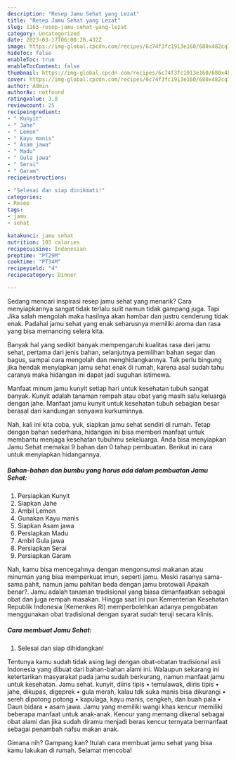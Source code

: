 ```yaml
---
description: "Resep Jamu Sehat yang Lezat"
title: "Resep Jamu Sehat yang Lezat"
slug: 1163-resep-jamu-sehat-yang-lezat
category: Uncategorized
date: 2023-03-17T06:08:28.432Z
image: https://img-global.cpcdn.com/recipes/6c74f3fc1913e160/680x482cq70/jamu-sehat-foto-resep-utama.jpg
hideToc: false
enableToc: true
enableTocContent: false
thumbnail: https://img-global.cpcdn.com/recipes/6c74f3fc1913e160/680x482cq70/jamu-sehat-foto-resep-utama.jpg
cover: https://img-global.cpcdn.com/recipes/6c74f3fc1913e160/680x482cq70/jamu-sehat-foto-resep-utama.jpg
author: Admin
authorAv: notfound
ratingvalue: 3.8
reviewcount: 25
recipeingredient:
- " Kunyit"
- " Jahe"
- " Lemon"
- " Kayu manis"
- " Asam jawa"
- " Madu"
- " Gula jawa"
- " Serai"
- " Garam"
recipeinstructions:

- "Selesai dan siap dinikmati!"
categories:
- Resep
tags:
- jamu
- sehat

katakunci: jamu sehat 
nutrition: 103 calories
recipecuisine: Indonesian
preptime: "PT29M"
cooktime: "PT34M"
recipeyield: "4"
recipecategory: Dinner

---
```



Sedang mencari inspirasi resep jamu sehat yang menarik? Cara menyiapkannya sangat tidak terlalu sulit namun tidak gampang juga. Tapi Jika salah mengolah maka hasilnya akan hambar dan justru cenderung tidak enak. Padahal jamu sehat yang enak seharusnya memiliki aroma dan rasa yang bisa memancing selera kita.


Banyak hal yang sedikit banyak mempengaruhi kualitas rasa dari jamu sehat, pertama dari jenis bahan, selanjutnya pemilihan bahan segar dan bagus, sampai cara mengolah dan menghidangkannya. Tak perlu bingung jika hendak menyiapkan jamu sehat enak di rumah, karena asal sudah tahu caranya maka hidangan ini dapat jadi suguhan istimewa.

Manfaat minum jamu kunyit setiap hari untuk kesehatan tubuh sangat banyak. Kunyit adalah tanaman rempah atau obat yang masih satu keluarga dengan jahe. Manfaat jamu kunyit untuk kesehatan tubuh sebagian besar berasal dari kandungan senyawa kurkuminnya.


Nah, kali ini kita coba, yuk, siapkan jamu sehat sendiri di rumah. Tetap dengan bahan sederhana, hidangan ini bisa memberi manfaat untuk membantu menjaga kesehatan tubuhmu sekeluarga. Anda bisa menyiapkan Jamu Sehat memakai 9 bahan dan 0 tahap pembuatan. Berikut ini cara untuk menyiapkan hidangannya.

<!--inarticleads1-->

##### Bahan-bahan dan bumbu yang harus ada dalam pembuatan Jamu Sehat:

1. Persiapkan  Kunyit
1. Siapkan  Jahe
1. Ambil  Lemon
1. Gunakan  Kayu manis
1. Siapkan  Asam jawa
1. Persiapkan  Madu
1. Ambil  Gula jawa
1. Persiapkan  Serai
1. Persiapkan  Garam


Nah, kamu bisa mencegahnya dengan mengonsumsi makanan atau minuman yang bisa memperkuat imun, seperti jamu. Meski rasanya sama-sama pahit, namun jamu pahitan beda dengan jamu brotowali Apakah benar?. Jamu adalah tanaman tradisional yang biasa dimanfaatkan sebagai obat dan juga rempah masakan. Hingga saat ini pun Kementerian Kesehatan Republik Indonesia (Kemenkes RI) memperbolehkan adanya pengobatan menggunakan obat tradisional dengan syarat sudah teruji secara klinis. 

<!--inarticleads2-->

##### Cara membuat Jamu Sehat:


1. Selesai dan siap dihidangkan!

Tentunya kamu sudah tidak asing lagi dengan obat-obatan tradisional asli Indonesia yang dibuat dari bahan-bahan alami ini. Walaupun sekarang ini ketertarikan masyarakat pada jamu sudah berkurang, namun manfaat jamu untuk kesehatan. Jamu sehat. kunyit, diiris tipis • temulawak, diiris tipis • jahe, dikupas, digeprek • gula merah, kalau tdk suka manis bisa dikurangi • sereh dipotong potong • kapulaga, kayu manis, cengkeh, dan buah pala • Daun bidara • asam jawa. Jamu yang memiliki wangi khas kencur memiliki beberapa manfaat untuk anak-anak. Kencur yang memang dikenal sebagai obat alami dan jika sudah diramu menjadi beras kencur ternyata bermanfaat sebagai penambah nafsu makan anak. 

Gimana nih? Gampang kan? Itulah cara membuat jamu sehat yang bisa kamu lakukan di rumah. Selamat mencoba!
